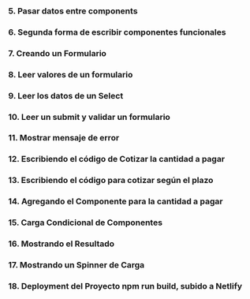 ### 5. Pasar datos entre components
### 6. Segunda forma de escribir componentes funcionales
### 7. Creando un Formulario
### 8. Leer valores de un formulario
### 9. Leer los datos de un Select
### 10. Leer un submit y validar un formulario
### 11. Mostrar mensaje de error
### 12. Escribiendo el código de Cotizar la cantidad a pagar
### 13. Escribiendo el código para cotizar según el plazo
### 14. Agregando el Componente para la cantidad a pagar
### 15. Carga Condicional de Componentes
### 16. Mostrando el Resultado
### 17. Mostrando un Spinner de Carga
### 18. Deployment del Proyecto npm run build, subido a Netlify
